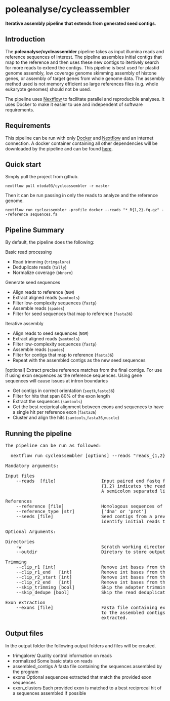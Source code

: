
# poleanalyse/cycleassembler

**Iterative assembly pipeline that extends from generated seed contigs**.

## Introduction

The **poleanalyse/cycleassembler** pipeline takes as input illumina reads and reference sequences of interest. The pipeline assembles initial contigs that map to the reference and then uses these new contigs to itertively search for more reads to extend the contigs. This pipeline is best used for plastid genome assembly, low coverage genome skimming assembly of histone genes, or assembly of target genes from whole genome data. The assembly method used is not memory efficient so large references files (e.g. whole eukaryote genomes) should not be used.

The pipeline uses [Nextflow](https://www.nextflow.io) to facilitate parallel and reproducible analyses. It uses Docker to make it easier to use and independent of software requirements.

## Requirements

This pipeline can be run with only [Docker](https://docs.docker.com/engine/installation/) and [Nextflow](https://www.nextflow.io) and an internet connection. A docker container containing all other dependencies will be downloaded by the pipeline and can be found [here](https://hub.docker.com/repository/docker/poleanalyse/cycleassembler).

## Quick start

Simply pull the project from github.

`nextflow pull ntoda03/cycleassembler -r master`

Then it can be run passing in only the reads to analyze and the reference genome.

`nextflow run cycleassembler -profile docker --reads "*_R{1,2}.fq.gz" --reference sequences.fa`


## Pipeline Summary

By default, the pipeline does the following:

Basic read processing
* Read trimming (`trimgalore`)
* Deduplicate reads (`tally`)
* Normalize coverage (`bbnorm`)

Generate seed sequences
 * Align reads to reference (`NGM`)
 * Extract aligned reads (`samtools`)
 * Filter low-complexity sequences (`fastp`)
 * Assemble reads (`spades`)
 * Filter for seed sequences that map to reference (`fasta36`)

Iterative assembly
 * Align reads to seed sequences (`NGM`)
 * Extract aligned reads (`samtools`)
 * Filter low-complexity sequences (`fastp`)
 * Assemble reads (`spades`)
 * Filter for contigs that map to reference (`fasta36`)
 * Repeat with the assembled contigs as the new seed sequences

[optional] Extract precise reference matches from the final contigs. For use if using exon sequences as the reference sequences. Using gene sequences will cause issues at intron boundaries
 * Get contigs in correct orientation (`seqtk`,`fastq36`)
 * Filter for hits that span 80% of the exon length
 * Extract the sequences (`samtools`)
 * Get the best reciprical alignment between exons and sequences to have a single hit per reference exon (`fasta36`)
 * Cluster and align the hits (`samtools`,`fasta36`,`muscle`)

## Running the pipeline

<pre>
The pipeline can be run as followed:

  nextflow run cycleassembler [options] --reads "reads_{1,2}.fq.gz" --reference sequences.fa

Mandatory arguments:

Input files
    --reads  [file]                 Input paired end fastq files to analyze in quotes. 
                                    {1,2} indicates the read pairing number and this must  come after the id.
                                    A semicolon separated list and wildcards are be accepted.

References
    --reference [file]              Homologous sequences of interest to focus on in fasta format
    --reference_type [str]          ['dna' or 'prot']
    --seeds [file]                  Seed contigs from a previous assembly of this data to use to 
                                    identify initial reads to use

Optional Arguments:

Directories
    -w                              Scratch working directory
    --outdir                        Diretory to store output files in

Trimming
    --clip_r1 [int]                 Remove int bases from the start of paired end read 1 (default: 0)
    --clip_r1_end   [int]           Remove int bases from the end of paired end read 1 (default: 0)
    --clip_r2_start [int]           Remove int bases from the start of paired end read 2 (default: 0)
    --clip_r2_end   [int]           Remove int bases from the end of reverse paired end read 2 (default: 0)
    --skip_trimming [bool]          Skip the adapter trimming step (default: false)
    --skip_dedupe [bool]            Skip the read deduplication step  (default: false)

Exon extraction
    --exons [file]                  Fasta file containing exon sequences. The exons will be mapped
                                    to the assembled contigs and the corresponding sequences will be
                                    extracted.
</pre>

## Output files

In the output folder the following output folders and files will be created.

* trimgalore/ 
    Quality control information on reads
* normalized
    Some basic stats on reads
* assembled_contigs
    A fasta file containing the sequences assembled by the program
* exons
    Optional sequences extracted that match the provided exon sequences
* exon_clusters
    Each provided exon is matched to a best reciprocal hit of a sequences assembled if possible